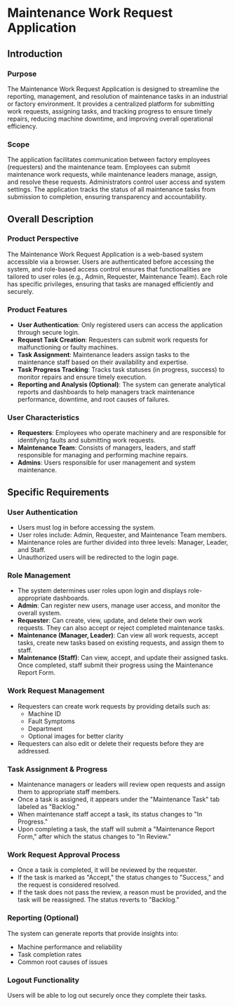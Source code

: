# Maintenance Work Request Application

## Introduction

### Purpose

The Maintenance Work Request Application is designed to streamline the reporting, management, and resolution of maintenance tasks in an industrial or factory environment. It provides a centralized platform for submitting work requests, assigning tasks, and tracking progress to ensure timely repairs, reducing machine downtime, and improving overall operational efficiency.

### Scope

The application facilitates communication between factory employees (requesters) and the maintenance team. Employees can submit maintenance work requests, while maintenance leaders manage, assign, and resolve these requests. Administrators control user access and system settings. The application tracks the status of all maintenance tasks from submission to completion, ensuring transparency and accountability.

## Overall Description

### Product Perspective

The Maintenance Work Request Application is a web-based system accessible via a browser. Users are authenticated before accessing the system, and role-based access control ensures that functionalities are tailored to user roles (e.g., Admin, Requester, Maintenance Team). Each role has specific privileges, ensuring that tasks are managed efficiently and securely.

### Product Features

- **User Authentication**: Only registered users can access the application through secure login.
- **Request Task Creation**: Requesters can submit work requests for malfunctioning or faulty machines.
- **Task Assignment**: Maintenance leaders assign tasks to the maintenance staff based on their availability and expertise.
- **Task Progress Tracking**: Tracks task statuses (in progress, success) to monitor repairs and ensure timely execution.
- **Reporting and Analysis (Optional)**: The system can generate analytical reports and dashboards to help managers track maintenance performance, downtime, and root causes of failures.

### User Characteristics

- **Requesters**: Employees who operate machinery and are responsible for identifying faults and submitting work requests.
- **Maintenance Team**: Consists of managers, leaders, and staff responsible for managing and performing machine repairs.
- **Admins**: Users responsible for user management and system maintenance.

## Specific Requirements

### User Authentication

- Users must log in before accessing the system.
- User roles include: Admin, Requester, and Maintenance Team members.
- Maintenance roles are further divided into three levels: Manager, Leader, and Staff.
- Unauthorized users will be redirected to the login page.

### Role Management

- The system determines user roles upon login and displays role-appropriate dashboards.
- **Admin**: Can register new users, manage user access, and monitor the overall system.
- **Requester**: Can create, view, update, and delete their own work requests. They can also accept or reject completed maintenance tasks.
- **Maintenance (Manager, Leader)**: Can view all work requests, accept tasks, create new tasks based on existing requests, and assign them to staff.
- **Maintenance (Staff)**: Can view, accept, and update their assigned tasks. Once completed, staff submit their progress using the Maintenance Report Form.

### Work Request Management

- Requesters can create work requests by providing details such as:
  - Machine ID
  - Fault Symptoms
  - Department
  - Optional images for better clarity
- Requesters can also edit or delete their requests before they are addressed.

### Task Assignment & Progress

- Maintenance managers or leaders will review open requests and assign them to appropriate staff members.
- Once a task is assigned, it appears under the "Maintenance Task" tab labeled as "Backlog."
- When maintenance staff accept a task, its status changes to "In Progress."
- Upon completing a task, the staff will submit a "Maintenance Report Form," after which the status changes to "In Review."

### Work Request Approval Process

- Once a task is completed, it will be reviewed by the requester.
- If the task is marked as "Accept," the status changes to "Success," and the request is considered resolved.
- If the task does not pass the review, a reason must be provided, and the task will be reassigned. The status reverts to "Backlog."

### Reporting (Optional)

The system can generate reports that provide insights into:
- Machine performance and reliability
- Task completion rates
- Common root causes of issues

### Logout Functionality

Users will be able to log out securely once they complete their tasks.
